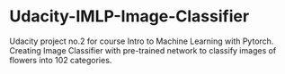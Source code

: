 # Udacity-IMLP-Image-Classifier
Udacity project no.2 for course Intro to Machine Learning with Pytorch. Creating Image Classifier with pre-trained network to classify images of flowers into 102 categories.

